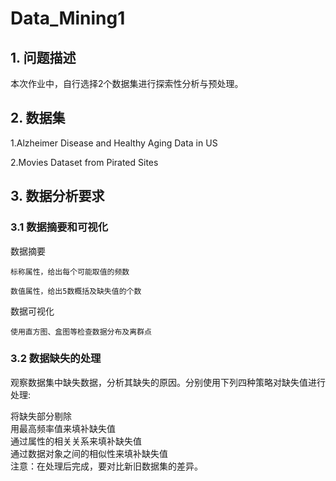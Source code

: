 # Data_Mining1

## 1. 问题描述
本次作业中，自行选择2个数据集进行探索性分析与预处理。

## 2. 数据集  
1.Alzheimer Disease and Healthy Aging Data in US

2.Movies Dataset from Pirated Sites

## 3. 数据分析要求
### 3.1 数据摘要和可视化
数据摘要

    标称属性，给出每个可能取值的频数

    数值属性，给出5数概括及缺失值的个数

数据可视化
      
    使用直方图、盒图等检查数据分布及离群点

### 3.2 数据缺失的处理
观察数据集中缺失数据，分析其缺失的原因。分别使用下列四种策略对缺失值进行处理:

将缺失部分剔除  
用最高频率值来填补缺失值  
通过属性的相关关系来填补缺失值  
通过数据对象之间的相似性来填补缺失值  
注意：在处理后完成，要对比新旧数据集的差异。
